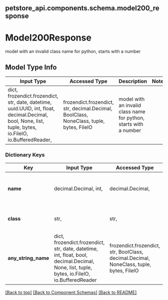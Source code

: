 <a name="top"></a>
## petstore_api.components.schema.model200_response
# Model200Response

model with an invalid class name for python, starts with a number

## Model Type Info
Input Type | Accessed Type | Description | Notes
------------ | ------------- | ------------- | -------------
dict, frozendict.frozendict, str, date, datetime, uuid.UUID, int, float, decimal.Decimal, bool, None, list, tuple, bytes, io.FileIO, io.BufferedReader,  | frozendict.frozendict, str, decimal.Decimal, BoolClass, NoneClass, tuple, bytes, FileIO | model with an invalid class name for python, starts with a number |

### Dictionary Keys
Key | Input Type | Accessed Type | Description | Notes
------------ | ------------- | ------------- | ------------- | -------------
**name** | decimal.Decimal, int,  | decimal.Decimal,  |  | [optional] value must be a 32 bit integer
**class** | str,  | str,  | this is a reserved python keyword | [optional]
**any_string_name** | dict, frozendict.frozendict, str, date, datetime, int, float, bool, decimal.Decimal, None, list, tuple, bytes, io.FileIO, io.BufferedReader | frozendict.frozendict, str, BoolClass, decimal.Decimal, NoneClass, tuple, bytes, FileIO | any string name can be used but the value must be the correct type | [optional]

[[Back to top]](#top) [[Back to Component Schemas]](../../../README.md#Component-Schemas) [[Back to README]](../../../README.md)